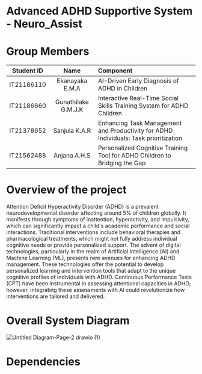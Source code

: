 # Advanced ADHD Supportive System - Neuro_Assist

# Group Members

|   Student ID | Name| Component  |
| :---:         |     :---:       |          :--- |
| IT21186110  | Ekanayaka E.M.A  | AI-Driven Early Diagnosis of ADHD in Children |
| IT21186660     | Gunathilake G.M.J.K  | Interactive Real-Time Social Skills Training System for ADHD Children  |
| IT21378652     | Sanjula K.A.R  | Enhancing Task Management and Productivity for ADHD Individuals: Task prioritization  |
| IT21562488  | Anjana A.H.S  | Personalized Cognitive Training Tool for ADHD Children to Bridging the Gap     |


# Overview of the project
Attention Deficit Hyperactivity Disorder (ADHD) is a prevalent neurodevelopmental 
disorder affecting around 5% of children globally. It manifests through symptoms of 
inattention, hyperactivity, and impulsivity, which can significantly impact a child's 
academic performance and social interactions. Traditional interventions include 
behavioral therapies and pharmacological treatments, which might not fully address 
individual cognitive needs or provide personalized support.
The advent of digital technologies, particularly in the realm of Artificial Intelligence 
(AI) and Machine Learning (ML), presents new avenues for enhancing ADHD 
management. These technologies offer the potential to develop personalized learning 
and intervention tools that adapt to the unique cognitive profiles of individuals with 
ADHD. Continuous Performance Tests (CPT) have been instrumental in assessing 
attentional capacities in ADHD; however, integrating these assessments with AI could 
revolutionize how interventions are tailored and delivered.


# Overall System Diagram
![Untitled Diagram-Page-2 drawio (1)](https://github.com/user-attachments/assets/fe6fb785-1238-4228-95a7-01e54b39b397)

# Dependencies






